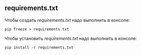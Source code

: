 **requirements.txt**
-

Чтобы создать *requirements.txt*
надо выполнить в консоле:

```shell
pip freeze > requirements.txt
```

Чтобы установить *requirements.txt*
надо выполнить в консоле:

```shell
pip install -r requirements.txt
```
